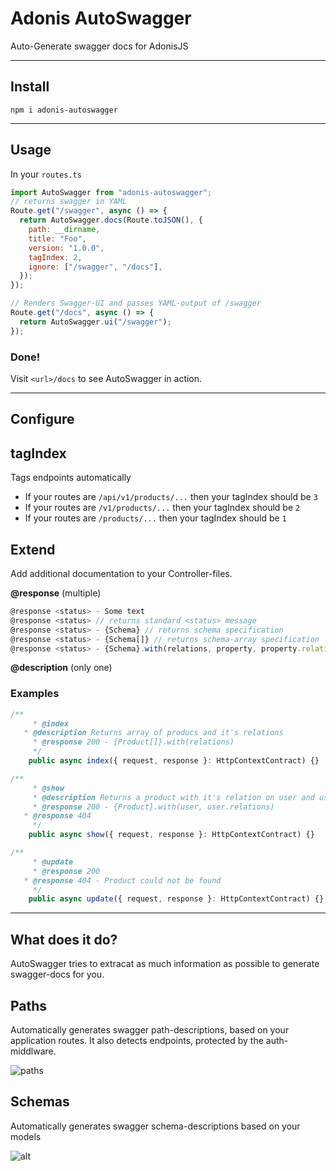 # Adonis AutoSwagger

Auto-Generate swagger docs for AdonisJS

---

## Install

`npm i adonis-autoswagger`

---

## Usage

In your `routes.ts`

```js
import AutoSwagger from "adonis-autoswagger";
// returns swagger in YAML
Route.get("/swagger", async () => {
  return AutoSwagger.docs(Route.toJSON(), {
    path: __dirname,
    title: "Foo",
    version: "1.0.0",
    tagIndex: 2,
    ignore: ["/swagger", "/docs"],
  });
});

// Renders Swagger-UI and passes YAML-output of /swagger
Route.get("/docs", async () => {
  return AutoSwagger.ui("/swagger");
});
```

### Done!

Visit `<url>/docs` to see AutoSwagger in action.

---

## Configure

## tagIndex

Tags endpoints automatically

- If your routes are `/api/v1/products/...` then your tagIndex should be `3`
- If your routes are `/v1/products/...` then your tagIndex should be `2`
- If your routes are `/products/...` then your tagIndex should be `1`

## Extend

Add additional documentation to your Controller-files.

**@response** (multiple)

```js
@response <status> - Some text
@response <status> // returns standard <status> message
@response <status> - {Schema} // returns schema specification
@response <status> - {Schema[]} // returns schema-array specification
@response <status> - {Schema}.with(relations, property, property.relations, property.otherproperty) // returns a schema and a defined relation
```

**@description** (only one)

### **Examples**

```js
/**
	 * @index
   * @description Returns array of producs and it's relations
	 * @response 200 - {Product[]}.with(relations)
	 */
	public async index({ request, response }: HttpContextContract) {}

/**
	 * @show
	 * @description Returns a product with it's relation on user and user relations
	 * @response 200 - {Product}.with(user, user.relations)
   * @response 404
	 */
	public async show({ request, response }: HttpContextContract) {}

/**
	 * @update
	 * @response 200
   * @response 404 - Product could not be found
	 */
	public async update({ request, response }: HttpContextContract) {}

```

---

## What does it do?

AutoSwagger tries to extracat as much information as possible to generate swagger-docs for you.

## Paths

Automatically generates swagger path-descriptions, based on your application routes. It also detects endpoints, protected by the auth-middlware.

![paths](https://i.imgur.com/EnPw6xT.png)

## Schemas

Automatically generates swagger schema-descriptions based on your models

![alt](https://i.imgur.com/FEdLplp.png)
